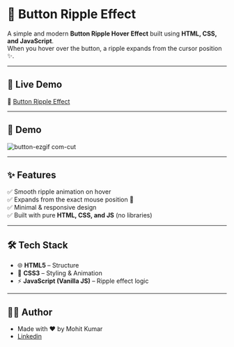 # 🎨 Button Ripple Effect  

A simple and modern **Button Ripple Hover Effect** built using **HTML, CSS, and JavaScript**.  
When you hover over the button, a ripple expands from the cursor position ✨.  

---

## 🚀 Live Demo  
🔗 [Button Ripple Effect](https://button-ripple-effect-animation.netlify.app/)  

---

## 📸 Demo  

![button-ezgif com-cut](https://github.com/user-attachments/assets/a0714c47-77ea-417b-8da3-6148dee48ead)


---
## ✨ Features  
✅ Smooth ripple animation on hover  
✅ Expands from the exact mouse position 🎯  
✅ Minimal & responsive design  
✅ Built with pure **HTML, CSS, and JS** (no libraries)  

---

## 🛠️ Tech Stack  
- 🌐 **HTML5** – Structure  
- 🎨 **CSS3** – Styling & Animation  
- ⚡ **JavaScript (Vanilla JS)** – Ripple effect logic  

---

## 👨‍💻 Author
- Made with ❤️ by Mohit Kumar
- [Linkedin](https://www.linkedin.com/in/mohit-kumar16)

